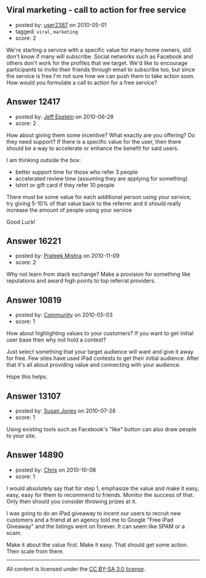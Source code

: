 ## Viral marketing - call to action for free service

- posted by: [user2387](https://stackexchange.com/users/-1/2387-user2387) on 2010-05-01
- tagged: `viral`, `marketing`
- score: 2

We're starting a service with a specific value for many home owners, still don't know if many will subscribe.
Social networks such as Facebook and others don't work for the profiles that we target. We'd like to encourage participants to invite their friends through email to subscribe too, but since the service is free I'm not sure how we can push them to take action soon. How would you formulate a call to action for a free service?


## Answer 12417

- posted by: [Jeff Epstein](https://stackexchange.com/users/-1/3666-jeff-epstein) on 2010-06-28
- score: 2

How about giving them some incentive?  What exactly are you offering?  Do they need support?  If there is a specific value for the user, then there should be a way to accelerate or enhance the benefit for said users.

I am thinking outside the box:

- better support time for those who refer 3 people
- accelerated review time (assuming they are applying for something)
- tshirt or gift card if they refer 10 people

There must be some value for each additional person using your service; try giving 5-10% of that value back to the referrer and it should really increase the amount of people using your service

Good Luck!


## Answer 16221

- posted by: [Prateek Mishra](https://stackexchange.com/users/-1/5208-prateek-mishra) on 2010-11-09
- score: 2

Why not learn from stack exchange? Make a provision for something like reputations and award high points to top referral providers. 


## Answer 10819

- posted by: [Community](https://stackexchange.com/users/-1/-1-community) on 2010-05-03
- score: 1

How about highlighting values to your customers? If you want to get initial user base then why not hold a contest?

Just select something that your target audience will want and give it away for free. Few sites have used iPad contests to get their initial audience. After that it's all about providing value and connecting with your audience.

Hope this helps.


## Answer 13107

- posted by: [Susan Jones](https://stackexchange.com/users/-1/2737-susan-jones) on 2010-07-28
- score: 1

Using existing tools such as Facebook's "like" button can also draw people to your site.


## Answer 14890

- posted by: [Chris](https://stackexchange.com/users/-1/412-chris) on 2010-10-08
- score: 1

I would absolutely say that for step 1, emphasize the value and make it easy, easy, easy for them to recommend to friends. Monitor the success of that. Only then should you consider throwing prizes at it. 

I was going to do an iPad giveaway to incent our users to recruit new customers and a friend at an agency told me to Google "Free iPad Giveaway" and the listings went on forever. It can seem like SPAM or a scam.

Make it about the value first. Make it easy. That should get some action. Then scale from there.



---

All content is licensed under the [CC BY-SA 3.0 license](https://creativecommons.org/licenses/by-sa/3.0/).
